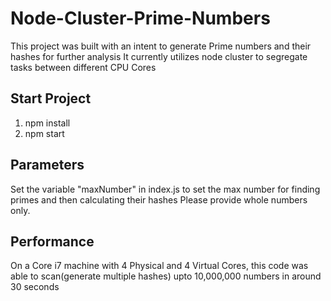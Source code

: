 # Node-Cluster-Prime-Numbers
This project was built with an intent to generate Prime numbers and their hashes for further analysis
It currently utilizes node cluster to segregate tasks between different CPU Cores

## Start Project
1. npm install
2. npm start

## Parameters
Set the variable "maxNumber" in index.js to set the max number for finding primes and then calculating their hashes
Please provide whole numbers only.

## Performance
On a Core i7 machine with 4 Physical and 4 Virtual Cores, this code was able to scan(generate multiple hashes) upto 10,000,000 numbers in around 30 seconds 
